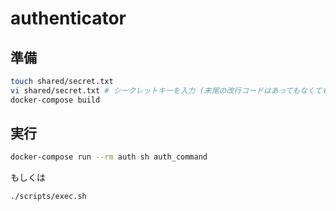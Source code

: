 # authenticator

## 準備

```bash
touch shared/secret.txt
vi shared/secret.txt # シークレットキーを入力 (末尾の改行コードはあってもなくても良い)
docker-compose build
```

## 実行

```bash
docker-compose run --rm auth sh auth_command
```

もしくは
```bash
./scripts/exec.sh
```
